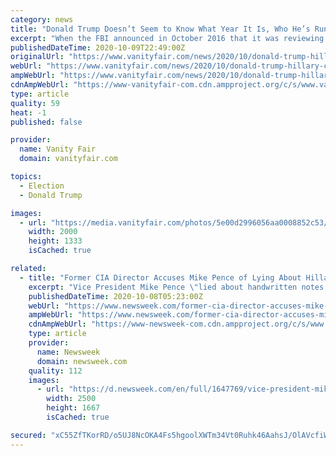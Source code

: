 ```yaml
---
category: news
title: "Donald Trump Doesn’t Seem to Know What Year It Is, Who He’s Running Against (Hint: Not Hillary Clinton)"
excerpt: "When the FBI announced in October 2016 that it was reviewing new emails related to its investigation into Hillary Clinton’s use of a private server as secretary of state, it gav"
publishedDateTime: 2020-10-09T22:49:00Z
originalUrl: "https://www.vanityfair.com/news/2020/10/donald-trump-hillary-clinton-emails-2020"
webUrl: "https://www.vanityfair.com/news/2020/10/donald-trump-hillary-clinton-emails-2020"
ampWebUrl: "https://www.vanityfair.com/news/2020/10/donald-trump-hillary-clinton-emails-2020/amp"
cdnAmpWebUrl: "https://www-vanityfair-com.cdn.ampproject.org/c/s/www.vanityfair.com/news/2020/10/donald-trump-hillary-clinton-emails-2020/amp"
type: article
quality: 59
heat: -1
published: false

provider:
  name: Vanity Fair
  domain: vanityfair.com

topics:
  - Election
  - Donald Trump

images:
  - url: "https://media.vanityfair.com/photos/5e00d2996056aa0008852c53/master/pass/TrumpWind.jpg"
    width: 2000
    height: 1333
    isCached: true

related:
  - title: "Former CIA Director Accuses Mike Pence of Lying About Hillary Clinton and Russia During VP Debate"
    excerpt: "Vice President Mike Pence \"lied about handwritten notes of mine from 2016 that referenced unsubstantiated Russian allegation about Secretary Clinton\" during his debate with Senator Kamala Harris, former CIA Director John Brennan tweeted on Wednesday night."
    publishedDateTime: 2020-10-08T05:23:00Z
    webUrl: "https://www.newsweek.com/former-cia-director-accuses-mike-pence-lying-about-hillary-clinton-russia-during-vp-debate-1537305"
    ampWebUrl: "https://www.newsweek.com/former-cia-director-accuses-mike-pence-lying-about-hillary-clinton-russia-during-vp-debate-1537305?amp=1"
    cdnAmpWebUrl: "https://www-newsweek-com.cdn.ampproject.org/c/s/www.newsweek.com/former-cia-director-accuses-mike-pence-lying-about-hillary-clinton-russia-during-vp-debate-1537305?amp=1"
    type: article
    provider:
      name: Newsweek
      domain: newsweek.com
    quality: 112
    images:
      - url: "https://d.newsweek.com/en/full/1647769/vice-president-mike-pence.jpg"
        width: 2500
        height: 1667
        isCached: true

secured: "xC55ZfTKorRD/o5UJ8NcOKA4Fs5hgoolXWTm34Vt0Ruhk46AahsJ/OlAVcfiWpmkGm2QG2xdpu0hxRbFQcTQWj39BS711AVW3N5o13Rw04xi8vnSfrG8d0Vs//gekrAX2C2+B0yk29YlNT1MfFI751+Qr+bZRWFSdIJm9YB2cs0miMhhc/Un7VIjU/7iKBnILPsa5Zzh6NrxLOEXNtsGxI2qMH4RUEpcea5THAotFLS+ATjK/4w+adxeD5o1w0h1j1aoHtiwEbR01scfZZmucy70wsEoGTlasDarlDjj8SmWAiuy9wbMfZtx91TNOQJVFC+wLVx1vYFxJdXO60K60vEpyjemI9Se37DPr+6NxWw=;mMz12WgJ319EIJgyTFtrDw=="
---
```


